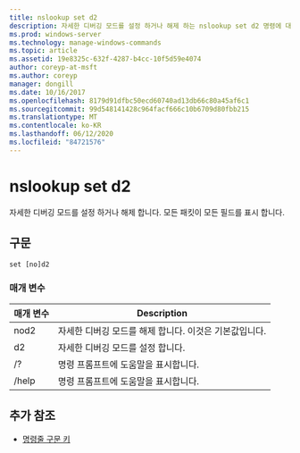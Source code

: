 ```yaml
---
title: nslookup set d2
description: 자세한 디버깅 모드를 설정 하거나 해제 하는 nslookup set d2 명령에 대 한 참조 항목입니다.
ms.prod: windows-server
ms.technology: manage-windows-commands
ms.topic: article
ms.assetid: 19e8325c-632f-4287-b4cc-10f5d59e4074
author: coreyp-at-msft
ms.author: coreyp
manager: dongill
ms.date: 10/16/2017
ms.openlocfilehash: 8179d91dfbc50ecd60740ad13db66c80a45af6c1
ms.sourcegitcommit: 99d548141428c964facf666c10b6709d80fbb215
ms.translationtype: MT
ms.contentlocale: ko-KR
ms.lasthandoff: 06/12/2020
ms.locfileid: "84721576"
---
```

# <a name="nslookup-set-d2"></a>nslookup set d2

자세한 디버깅 모드를 설정 하거나 해제 합니다. 모든 패킷이 모든 필드를 표시 합니다.

## <a name="syntax"></a>구문

```
set [no]d2
```

### <a name="parameters"></a>매개 변수

| 매개 변수 | Description |
| ---------- | ---------- |
| nod2 | 자세한 디버깅 모드를 해제 합니다. 이것은 기본값입니다. |
| d2 | 자세한 디버깅 모드를 설정 합니다. |
| /? | 명령 프롬프트에 도움말을 표시합니다. |
| /help | 명령 프롬프트에 도움말을 표시합니다. |

## <a name="additional-references"></a>추가 참조

- [명령줄 구문 키](command-line-syntax-key.md)
